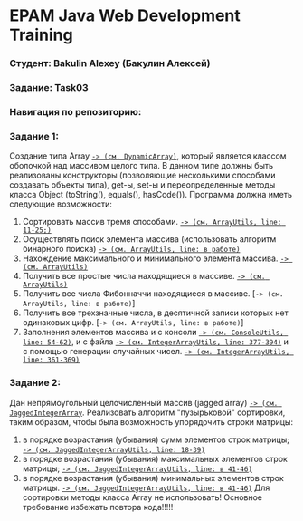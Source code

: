 # EPAM Java Web Development Training
### Студент: Bakulin Alexey (Бакулин Алексей)
### Задание: Task03
### Навигация по репозиторию:
### Задание 1:
Создание типа Array [`-> (см. DynamicArray)`](https://github.com/alex96brk/epam-training-java-web-task03-bakulin/blob/do-generic/src/by/epamtc/bakulin/task03/entity/DynamicArray.java), который является классом оболочкой над массивом целого типа.
В данном типе должны быть реализованы конструкторы (позволяющие несколькими способами создавать объекты типа), get-ы, set-ы и переопределенные методы класса Object (toString(), equals(), hasCode()).
Программа должна иметь следующие возможности:
1. Сортировать массив тремя способами. [`-> (см. ArrayUtils, line: 11-25;)`](https://github.com/alex96brk/epam-training-java-web-task03-bakulin/blob/do-generic/src/by/epamtc/bakulin/task03/utils/ArrayUtils.java)
2. Осуществлять поиск элемента массива (использовать алгоритм бинарного поиска) [`-> (см. ArrayUtils, line: в работе)`](https://github.com/alex96brk/epam-training-java-web-task03-bakulin/blob/do-generic/src/by/epamtc/bakulin/task03/utils/ArrayUtils.java)
3. Нахождение максимального и минимального элемента массива. [`-> (см. ArrayUtils)`](https://github.com/alex96brk/epam-training-java-web-task03-bakulin/blob/do-generic/src/by/epamtc/bakulin/task03/utils/ArrayUtils.java)
4. Получить все простые числа находящиеся в массиве. [`-> (см. ArrayUtils)`]((https://github.com/alex96brk/epam-training-java-web-task03-bakulin/blob/do-generic/src/by/epamtc/bakulin/task03/utils/ArrayUtils.java))
5. Получить все числа Фибонначчи находящиеся в массиве. [`-> (см. ArrayUtils, line: в работе)`]
6. Получить все трехзначные числа, в десятичной записи которых нет одинаковых цифр. [`-> (см. ArrayUtils, line: в работе)`]
7. Заполнения элементов массива и с консоли [`-> (см. ConsoleUtils, line: 54-62)`](https://github.com/alex96brk/epam-training-java-web-task03-bakulin/blob/non-generic/src/by/epamtc/bakulin/task03/utils/ConsoleUtils.java), и с файла [`-> (см. IntegerArrayUtils, line: 377-394)`](https://github.com/alex96brk/epam-training-java-web-task03-bakulin/blob/non-generic/src/by/epamtc/bakulin/task03/utils/IntegerArrayUtils.java) и с помощью генерации случайных чисел. [`-> (см. IntegerArrayUtils, line: 361-369)`](https://github.com/alex96brk/epam-training-java-web-task03-bakulin/blob/non-generic/src/by/epamtc/bakulin/task03/utils/IntegerArrayUtils.java) 
### Задание 2:
Дан непрямоугольный целочисленный массив (jagged array) [`-> (см. JaggedIntegerArray`](https://github.com/alex96brk/epam-training-java-web-task03-bakulin/blob/non-generic/src/by/epamtc/bakulin/task03/entity/JaggedIntegerArray.java). Реализовать алгоритм "пузырьковой" сортировки, таким образом, чтобы была возможность упорядочить строки матрицы:
1. в порядке возрастания (убывания) сумм элементов строк матрицы; [`-> (см. JaggedIntegerArrayUtils, line: 18-39)`](https://github.com/alex96brk/epam-training-java-web-task03-bakulin/blob/non-generic/src/by/epamtc/bakulin/task03/utils/JaggedIntegerArrayUtils.java)
2. в порядке возрастания (убывания) максимальных элементов строк матрицы; [`-> (см. JaggedIntegerArrayUtils, line: в 41-46)`](https://github.com/alex96brk/epam-training-java-web-task03-bakulin/blob/non-generic/src/by/epamtc/bakulin/task03/utils/JaggedIntegerArrayUtils.java)
3. в порядке возрастания (убывания) минимальных элементов строк матрицы. [`-> (см. JaggedIntegerArrayUtils, line: в 41-46)`](https://github.com/alex96brk/epam-training-java-web-task03-bakulin/blob/non-generic/src/by/epamtc/bakulin/task03/utils/JaggedIntegerArrayUtils.java)
Для сортировки методы класса Array не использовать! Основное требование избежать повтора кода!!!!!